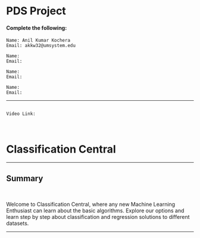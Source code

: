 # PDS Project

#### Complete the following:
```
Name: Anil Kumar Kochera
Email: akkw32@umsystem.edu
```
```
Name: 
Email: 
```
```
Name: 
Email: 
```
```
Name: 
Email: 
```
---
```

```

```
Video Link: 
```
<br/>
 

<!Doctype html>

<html>

<body>


<h1> Classification Central </h1>


<hr size="1" noshade>


<h2> Summary </h2>
<br>

<p> Welcome to Classification Central, where any new Machine Learning Enthusiast can learn about the basic algorithms. Explore our options and learn step by step about classification and regression solutions to different datasets.</p>




<hr size="1" noshade>

<br>


<br>

</body>

</html>
